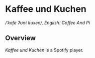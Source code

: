 # Kaffee und Kuchen
*/ˈkafe ʔʊnt kuxən/, English: Coffee And Pi*

## Overview
*Kaffee und Kuchen* is a Spotify player.
